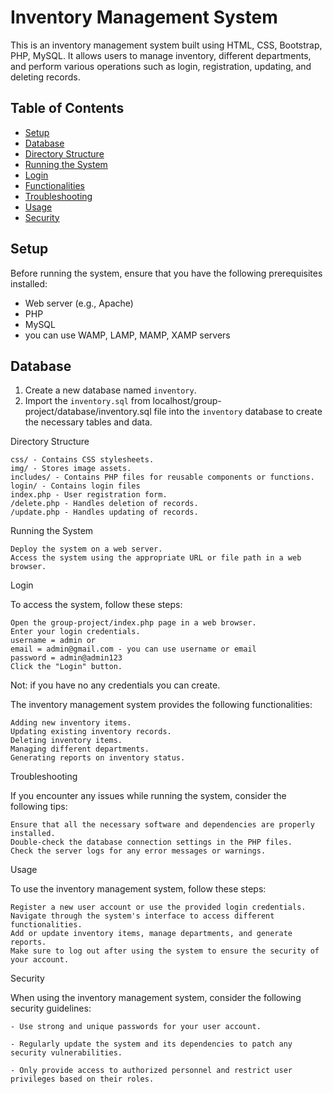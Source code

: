# Inventory Management System

This is an inventory management system built using HTML, CSS, Bootstrap, PHP, MySQL. It allows users to manage inventory, different departments, and perform various operations such as login, registration, updating, and deleting records.

## Table of Contents

- [Setup](#setup)
- [Database](#database)
- [Directory Structure](#directory-structure)
- [Running the System](#running-the-system)
- [Login](#login)
- [Functionalities](#functionalities)
- [Troubleshooting](#troubleshooting)
- [Usage](#usage)
- [Security](#security)

## Setup

Before running the system, ensure that you have the following prerequisites installed:

- Web server (e.g., Apache)
- PHP
- MySQL
- you can use WAMP, LAMP, MAMP, XAMP servers

## Database

1. Create a new database named `inventory`.
2. Import the `inventory.sql` from localhost/group-project/database/inventory.sql file into the `inventory` database to create the necessary tables and data.

Directory Structure

    css/ - Contains CSS stylesheets.
    img/ - Stores image assets.
    includes/ - Contains PHP files for reusable components or functions.
    login/ - Contains login files
    index.php - User registration form.
    /delete.php - Handles deletion of records.
    /update.php - Handles updating of records.

Running the System

    Deploy the system on a web server.
    Access the system using the appropriate URL or file path in a web browser.

Login

To access the system, follow these steps:

    Open the group-project/index.php page in a web browser.
    Enter your login credentials.
    username = admin or
    email = admin@gmail.com - you can use username or email
    password = admin@admin123
    Click the "Login" button.

Not: if you have no any credentials you can create.

The inventory management system provides the following functionalities:

    Adding new inventory items.
    Updating existing inventory records.
    Deleting inventory items.
    Managing different departments.
    Generating reports on inventory status.

Troubleshooting

If you encounter any issues while running the system, consider the following tips:

    Ensure that all the necessary software and dependencies are properly installed.
    Double-check the database connection settings in the PHP files.
    Check the server logs for any error messages or warnings.

Usage

To use the inventory management system, follow these steps:

    Register a new user account or use the provided login credentials.
    Navigate through the system's interface to access different functionalities.
    Add or update inventory items, manage departments, and generate reports.
    Make sure to log out after using the system to ensure the security of your account.

Security

When using the inventory management system, consider the following security guidelines:

    - Use strong and unique passwords for your user account.
  
    - Regularly update the system and its dependencies to patch any security vulnerabilities.
  
    - Only provide access to authorized personnel and restrict user privileges based on their roles.
